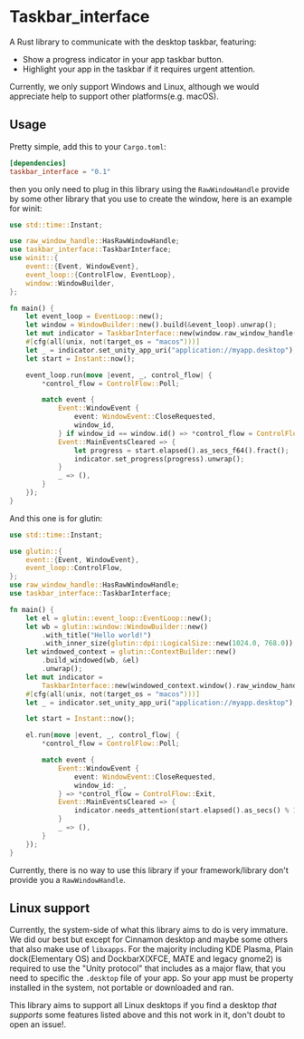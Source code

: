 # Taskbar_interface

A Rust library to communicate with the desktop taskbar, featuring:

- Show a progress indicator in your app taskbar button.
- Highlight your app in the taskbar if it requires urgent attention.

Currently, we only support Windows and Linux, although we would appreciate help to support other platforms(e.g. macOS).

## Usage

Pretty simple, add this to your `Cargo.toml`:

```toml
[dependencies]
taskbar_interface = "0.1"
```

then you only need to plug in this library using the `RawWindowHandle` provide by some other library that you use to create
the window, here is an example for winit:
```rust
use std::time::Instant;

use raw_window_handle::HasRawWindowHandle;
use taskbar_interface::TaskbarInterface;
use winit::{
    event::{Event, WindowEvent},
    event_loop::{ControlFlow, EventLoop},
    window::WindowBuilder,
};

fn main() {
    let event_loop = EventLoop::new();
    let window = WindowBuilder::new().build(&event_loop).unwrap();
    let mut indicator = TaskbarInterface::new(window.raw_window_handle()).unwrap();
    #[cfg(all(unix, not(target_os = "macos")))]
    let _ = indicator.set_unity_app_uri("application://myapp.desktop");
    let start = Instant::now();

    event_loop.run(move |event, _, control_flow| {
        *control_flow = ControlFlow::Poll;

        match event {
            Event::WindowEvent {
                event: WindowEvent::CloseRequested,
                window_id,
            } if window_id == window.id() => *control_flow = ControlFlow::Exit,
            Event::MainEventsCleared => {
                let progress = start.elapsed().as_secs_f64().fract();
                indicator.set_progress(progress).unwrap();
            }
            _ => (),
        }
    });
}
```
And this one is for glutin:
```rust
use std::time::Instant;

use glutin::{
    event::{Event, WindowEvent},
    event_loop::ControlFlow,
};
use raw_window_handle::HasRawWindowHandle;
use taskbar_interface::TaskbarInterface;

fn main() {
    let el = glutin::event_loop::EventLoop::new();
    let wb = glutin::window::WindowBuilder::new()
        .with_title("Hello world!")
        .with_inner_size(glutin::dpi::LogicalSize::new(1024.0, 768.0));
    let windowed_context = glutin::ContextBuilder::new()
        .build_windowed(wb, &el)
        .unwrap();
    let mut indicator =
        TaskbarInterface::new(windowed_context.window().raw_window_handle()).unwrap();
    #[cfg(all(unix, not(target_os = "macos")))]
    let _ = indicator.set_unity_app_uri("application://myapp.desktop");

    let start = Instant::now();

    el.run(move |event, _, control_flow| {
        *control_flow = ControlFlow::Poll;

        match event {
            Event::WindowEvent {
                event: WindowEvent::CloseRequested,
                window_id: _,
            } => *control_flow = ControlFlow::Exit,
            Event::MainEventsCleared => {
                indicator.needs_attention(start.elapsed().as_secs() % 10 <= 5).unwrap();
            }
            _ => (),
        }
    });
}
```

Currently, there is no way to use this library if your framework/library don't provide you a `RawWindowHandle`.

## Linux support

Currently, the system-side of what this library aims to do is very immature. We did our best but except for Cinnamon desktop
and maybe some others that also make use of `libxapps`. For the majority including KDE Plasma, Plain dock(Elementary OS) and
DockbarX(XFCE, MATE and legacy gnome2) is required to use the "Unity protocol" that includes as a major flaw, that you need
to specific the `.desktop` file of your app. So your app must be property installed in the system, not portable or downloaded
and ran.

This library aims to support all Linux desktops if you find a desktop *that supports* some features listed above and this not work 
in it, don't doubt to open an issue!.
